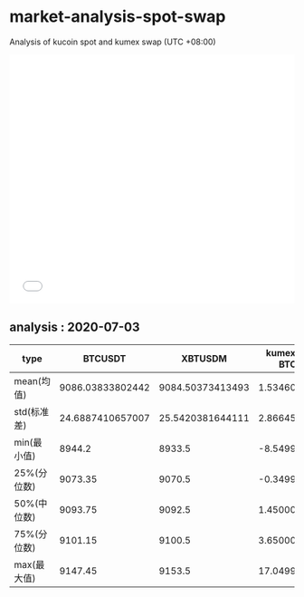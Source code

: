 # market-analysis-spot-swap
Analysis of kucoin spot and kumex swap (UTC +08:00)

<iframe width="100%" height="440" src="./data.html" frameborder="no" border="0" scrolling="no"></iframe>

## analysis : 2020-07-03

type | BTCUSDT | XBTUSDM | kumex-XBTUSDM-BTCUSDT_arb
---|---|---|---
mean(均值) | 9086.03833802442 | 9084.50373413493 | 1.53460389310388
std(标准差) | 24.6887410657007 | 25.5420381644111 | 2.86645953658819
min(最小值) | 8944.2 | 8933.5 | -8.54999999999927
25%(分位数) | 9073.35 | 9070.5 | -0.349999999998545
50%(中位数) | 9093.75 | 9092.5 | 1.45000000000073
75%(分位数) | 9101.15 | 9100.5 | 3.65000000000145
max(最大值) | 9147.45 | 9153.5 | 17.0499999999993

